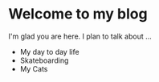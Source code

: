 # Welcome to my blog

I'm glad you are here. I plan to talk about ...
- My day to day life
- Skateboarding
- My Cats
